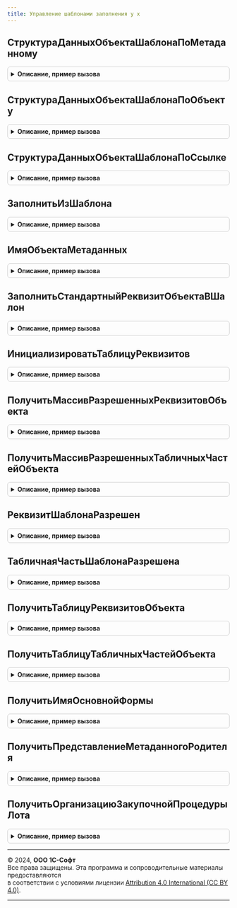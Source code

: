 ```yaml
---
title: Управление шаблонами заполнения у х
---
```



## СтруктураДанныхОбъектаШаблонаПоМетаданному
<details style="margin: 1em 0; padding: 0.5em; border: 1px solid #ccc; border-radius: 6px;">

<summary style="font-weight: bold; cursor: pointer;">Описание, пример вызова</summary>

```bsl
// Модуль предназначен для реализации фукнциональности механизма шаблонов
// заполнения контексте серверного кода.
////////////////////////////////////////////////////////////////////////////////

// Возвращает структуру данных по объекту ИсследуемыйОбъект.
Функция СтруктураДанныхОбъектаШаблонаПоМетаданному(МетаданныеОбъекта) Экспорт
```

Пример вызова
```bsl
Результат = УправлениеШаблонамиЗаполненияУХ.СтруктураДанныхОбъектаШаблонаПоМетаданному(МетаданныеОбъекта) 
```
</details>

## СтруктураДанныхОбъектаШаблонаПоОбъекту
<details style="margin: 1em 0; padding: 0.5em; border: 1px solid #ccc; border-radius: 6px;">

<summary style="font-weight: bold; cursor: pointer;">Описание, пример вызова</summary>

```bsl

// Возвращает структуру данных по объекту ИсследуемыйОбъект.
Функция СтруктураДанныхОбъектаШаблонаПоОбъекту(ИсследуемыйОбъект) Экспорт
```

Пример вызова
```bsl
Результат = УправлениеШаблонамиЗаполненияУХ.СтруктураДанныхОбъектаШаблонаПоОбъекту(ИсследуемыйОбъект) 
```
</details>

## СтруктураДанныхОбъектаШаблонаПоСсылке
<details style="margin: 1em 0; padding: 0.5em; border: 1px solid #ccc; border-radius: 6px;">

<summary style="font-weight: bold; cursor: pointer;">Описание, пример вызова</summary>

```bsl

// Возвращает структуру данных по ссылке ИсследуемыйОбъект.
Функция СтруктураДанныхОбъектаШаблонаПоСсылке(ИсследуемыйОбъект) Экспорт
```

Пример вызова
```bsl
Результат = УправлениеШаблонамиЗаполненияУХ.СтруктураДанныхОбъектаШаблонаПоСсылке(ИсследуемыйОбъект) 
```
</details>

## ЗаполнитьИзШаблона
<details style="margin: 1em 0; padding: 0.5em; border: 1px solid #ccc; border-radius: 6px;">

<summary style="font-weight: bold; cursor: pointer;">Описание, пример вызова</summary>

```bsl

// Заполняет ОбъектВход по шаблону заполнения ШаблонВход и возвращает результат.
Функция ЗаполнитьИзШаблона(ШаблонВход, ОбъектВход) Экспорт
```

Пример вызова
```bsl
Результат = УправлениеШаблонамиЗаполненияУХ.ЗаполнитьИзШаблона(ШаблонВход, ОбъектВход) 
```
</details>

## ИмяОбъектаМетаданных
<details style="margin: 1em 0; padding: 0.5em; border: 1px solid #ccc; border-radius: 6px;">

<summary style="font-weight: bold; cursor: pointer;">Описание, пример вызова</summary>

```bsl

// Возвращает имя объекта метаданных по ссылке на объект ОбъектСсылкаВход.
Функция ИмяОбъектаМетаданных(ОбъектСсылкаВход) Экспорт
```

Пример вызова
```bsl
Результат = УправлениеШаблонамиЗаполненияУХ.ИмяОбъектаМетаданных(ОбъектСсылкаВход) 
```
</details>

## ЗаполнитьСтандартныйРеквизитОбъектаВШалон
<details style="margin: 1em 0; padding: 0.5em; border: 1px solid #ccc; border-radius: 6px;">

<summary style="font-weight: bold; cursor: pointer;">Описание, пример вызова</summary>

```bsl

// Заполняет в таблицу ТаблицаЗаполненияВход значение стандартного реквизита НаименованиеРеквизитаВход
// из ОбъектРодительВход в случае его наличия.
Процедура ЗаполнитьСтандартныйРеквизитОбъектаВШалон(ОбъектРодительВход, ТаблицаЗаполненияВход, НаименованиеРеквизитаВход) Экспорт
```

Пример вызова
```bsl
УправлениеШаблонамиЗаполненияУХ.ЗаполнитьСтандартныйРеквизитОбъектаВШалон(ОбъектРодительВход, ТаблицаЗаполненияВход, НаименованиеРеквизитаВход));
```
</details>

## ИнициализироватьТаблицуРеквизитов
<details style="margin: 1em 0; padding: 0.5em; border: 1px solid #ccc; border-radius: 6px;">

<summary style="font-weight: bold; cursor: pointer;">Описание, пример вызова</summary>

```bsl

// Возвращает пустую таблицу реквизитов для заполнения в шаблоне.
Функция ИнициализироватьТаблицуРеквизитов() Экспорт
```

Пример вызова
```bsl
Результат = УправлениеШаблонамиЗаполненияУХ.ИнициализироватьТаблицуРеквизитов() 
```
</details>

## ПолучитьМассивРазрешенныхРеквизитовОбъекта
<details style="margin: 1em 0; padding: 0.5em; border: 1px solid #ccc; border-radius: 6px;">

<summary style="font-weight: bold; cursor: pointer;">Описание, пример вызова</summary>

```bsl

// Возвращает массив имен реквизитов, которые разрешены для данного объекта.
Функция ПолучитьМассивРазрешенныхРеквизитовОбъекта(ОбъектРодительВход) Экспорт
```

Пример вызова
```bsl
Результат = УправлениеШаблонамиЗаполненияУХ.ПолучитьМассивРазрешенныхРеквизитовОбъекта(ОбъектРодительВход) 
```
</details>

## ПолучитьМассивРазрешенныхТабличныхЧастейОбъекта
<details style="margin: 1em 0; padding: 0.5em; border: 1px solid #ccc; border-radius: 6px;">

<summary style="font-weight: bold; cursor: pointer;">Описание, пример вызова</summary>

```bsl

// Возвращает массив имен реквизитов, которые разрешены для данного объекта.
Функция ПолучитьМассивРазрешенныхТабличныхЧастейОбъекта(ОбъектРодительВход) Экспорт
```

Пример вызова
```bsl
Результат = УправлениеШаблонамиЗаполненияУХ.ПолучитьМассивРазрешенныхТабличныхЧастейОбъекта(ОбъектРодительВход) 
```
</details>

## РеквизитШаблонаРазрешен
<details style="margin: 1em 0; padding: 0.5em; border: 1px solid #ccc; border-radius: 6px;">

<summary style="font-weight: bold; cursor: pointer;">Описание, пример вызова</summary>

```bsl

// Определяет разрешено ли использование в шаблоне реквизита с именем
// ИмяРеквизитаВход. Когда МассивРазрешенныхРеквизитовВход не указан -
// будет заполнен по умолчанию для объекта ОбъектРодительВход.
Функция РеквизитШаблонаРазрешен(ИмяРеквизитаВход, МассивРазрешенныхРеквизитовВход = Неопределено, ОбъектРодительВход = Неопределено) Экспорт
```

Пример вызова
```bsl
Результат = УправлениеШаблонамиЗаполненияУХ.РеквизитШаблонаРазрешен(ИмяРеквизитаВход, МассивРазрешенныхРеквизитовВход, ОбъектРодительВход);
```
</details>

## ТабличнаяЧастьШаблонаРазрешена
<details style="margin: 1em 0; padding: 0.5em; border: 1px solid #ccc; border-radius: 6px;">

<summary style="font-weight: bold; cursor: pointer;">Описание, пример вызова</summary>

```bsl

// Определяет разрешено ли использование в шаблоне табличной части с
// именем ИмяТабличнойЧастиВход. Когда МассивРазрешенныхРеквизитовВход не
// указан - будет заполнен по умолчанию для объекта ОбъектРодительВход.
Функция ТабличнаяЧастьШаблонаРазрешена(ИмяТабличнойЧастиВход, МассивРазрешенныхРеквизитовВход = Неопределено, ОбъектРодительВход = Неопределено) Экспорт
```

Пример вызова
```bsl
Результат = УправлениеШаблонамиЗаполненияУХ.ТабличнаяЧастьШаблонаРазрешена(ИмяТабличнойЧастиВход, МассивРазрешенныхРеквизитовВход, ОбъектРодительВход);
```
</details>

## ПолучитьТаблицуРеквизитовОбъекта
<details style="margin: 1em 0; padding: 0.5em; border: 1px solid #ccc; border-radius: 6px;">

<summary style="font-weight: bold; cursor: pointer;">Описание, пример вызова</summary>

```bsl

// Получает таблицу реквизитов и их значений по ссылке на объект ОбъектРодительВход.
Функция ПолучитьТаблицуРеквизитовОбъекта(ОбъектРодительВход) Экспорт
```

Пример вызова
```bsl
Результат = УправлениеШаблонамиЗаполненияУХ.ПолучитьТаблицуРеквизитовОбъекта(ОбъектРодительВход) 
```
</details>

## ПолучитьТаблицуТабличныхЧастейОбъекта
<details style="margin: 1em 0; padding: 0.5em; border: 1px solid #ccc; border-radius: 6px;">

<summary style="font-weight: bold; cursor: pointer;">Описание, пример вызова</summary>

```bsl

// Получает таблицу табличных частей по ссылке на объект ОбъектРодительВход.
Функция ПолучитьТаблицуТабличныхЧастейОбъекта(ОбъектРодительВход) Экспорт
```

Пример вызова
```bsl
Результат = УправлениеШаблонамиЗаполненияУХ.ПолучитьТаблицуТабличныхЧастейОбъекта(ОбъектРодительВход) 
```
</details>

## ПолучитьИмяОсновнойФормы
<details style="margin: 1em 0; padding: 0.5em; border: 1px solid #ccc; border-radius: 6px;">

<summary style="font-weight: bold; cursor: pointer;">Описание, пример вызова</summary>

```bsl

// Возвращает имя основной формы элемента для элемента ЭлементВход.
Функция ПолучитьИмяОсновнойФормы(ЭлементВход) Экспорт
```

Пример вызова
```bsl
Результат = УправлениеШаблонамиЗаполненияУХ.ПолучитьИмяОсновнойФормы(ЭлементВход) 
```
</details>

## ПолучитьПредставлениеМетаданногоРодителя
<details style="margin: 1em 0; padding: 0.5em; border: 1px solid #ccc; border-radius: 6px;">

<summary style="font-weight: bold; cursor: pointer;">Описание, пример вызова</summary>

```bsl

// Возвращает представление метаданного (справочника/документа)
// для назначения шаблона НазначениеВход с именем родителя ИмяРодителяВход.
Функция ПолучитьПредставлениеМетаданногоРодителя(ИмяРодителяВход, НазначениеВход) Экспорт
```

Пример вызова
```bsl
Результат = УправлениеШаблонамиЗаполненияУХ.ПолучитьПредставлениеМетаданногоРодителя(ИмяРодителяВход, НазначениеВход) 
```
</details>

## ПолучитьОрганизациюЗакупочнойПроцедурыЛота
<details style="margin: 1em 0; padding: 0.5em; border: 1px solid #ccc; border-radius: 6px;">

<summary style="font-weight: bold; cursor: pointer;">Описание, пример вызова</summary>

```bsl

// Возвращает организацию для заключения договора закупочной процедуры,
// к которой привязан лот ЛотВход.
Функция ПолучитьОрганизациюЗакупочнойПроцедурыЛота(ЛотВход) Экспорт
```

Пример вызова
```bsl
Результат = УправлениеШаблонамиЗаполненияУХ.ПолучитьОрганизациюЗакупочнойПроцедурыЛота(ЛотВход) 
```
</details>

---

© 2024, **ООО 1С-Софт**  
Все права защищены. Эта программа и сопроводительные материалы предоставляются  
в соответствии с условиями лицензии [Attribution 4.0 International (CC BY 4.0)](https://creativecommons.org/licenses/by/4.0/legalcode).

---
